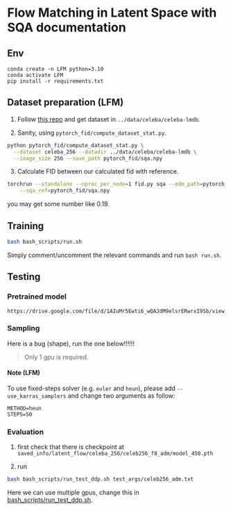 # Flow Matching in Latent Space with SQA documentation

## Env

```
conda create -n LFM python=3.10
conda activate LFM
pip install -r requirements.txt
```

## Dataset preparation (LFM)

1. Follow [this repo](https://github.com/qiaosungithub/celebahq256.git) and get dataset in `../data/celeba/celeba-lmdb`.

2. Sanity, using `pytorch_fid/compute_dataset_stat.py`.

```bash
python pytorch_fid/compute_dataset_stat.py \
  --dataset celeba_256 --datadir ../data/celeba/celeba-lmdb \
  --image_size 256 --save_path pytorch_fid/sqa.npy
```

3. Calculate FID between our calculated fid with reference.

```.bash
torchrun --standalone --nproc_per_node=1 fid.py sqa --edm_path=pytorch_fid/celebahq_stat.npy \
    --sqa_ref=pytorch_fid/sqa.npy
```

you may get some number like 0.19.

## Training

```.bash
bash bash_scripts/run.sh
```

Simply comment/uncomment the relevant commands and run `bash run.sh`.

## Testing

### Pretrained model

`https://drive.google.com/file/d/1AIuMr5Ewti6_wQAJdM9elsrERwrxI9Sb/view`

### Sampling

<!-- 1. first check that there is checkpoint at `saved_info/latent_flow/celeba_256/celeb256_f8_adm/model_450.pth`

2. run
```.bash
bash bash_scripts/run_test.sh test_args/celeb256_adm.txt
``` -->

Here is a bug (shape), run the one below!!!!!!

> Only 1 gpu is required.

#### Note (LFM)

To use fixed-steps solver (e.g. `euler` and `heun`), please add `--use_karras_samplers` and change two arguments as follow:

```
METHOD=heun
STEPS=50
```

### Evaluation

1. first check that there is checkpoint at `saved_info/latent_flow/celeba_256/celeb256_f8_adm/model_450.pth`

2. run
```.bash
bash bash_scripts/run_test_ddp.sh test_args/celeb256_adm.txt
```

Here we can use multiple gpus, change this in [bash_scripts/run_test_ddp.sh](./bash_scripts/run_test_ddp.sh).
